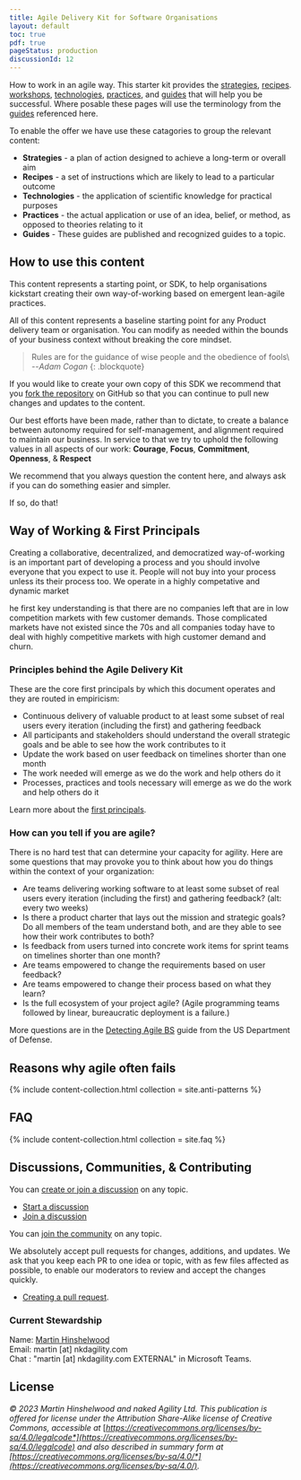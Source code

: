 ```yaml
---
title: Agile Delivery Kit for Software Organisations
layout: default
toc: true
pdf: true
pageStatus: production
discussionId: 12 
---
```


How to work in an agile way. This starter kit provides the [strategies](./strategies/), [recipes](./recipes/). [workshops](./workshops/), [technologies](./technologies/), [practices](./practices/), and [guides](./guides/) that will help you be successful. Where posable these pages will use the terminology from the [guides](./guides/) referenced here. 

To enable the offer we have use these catagories to group the relevant content:

-   **Strategies** - a plan of action designed to achieve a long-term or overall aim
-   **Recipes** - a set of instructions which are likely to lead to a particular outcome
-   **Technologies** - the application of scientific knowledge for practical purposes
-   **Practices** - the actual application or use of an idea, belief, or method, as opposed to theories relating to it
-   **Guides** - These guides are published and recognized guides to a topic.

## How to use this content

This content represents a starting point, or SDK, to help organisations kickstart creating their own way-of-working based on emergent lean-agile practices.

All of this content represents a baseline starting point for any Product delivery team or organisation. You can modify as needed within the bounds of your business context without breaking the core mindset.

> Rules are for the guidance of wise people and the obedience of fools\\
> --<cite>Adam Cogan</cite>
{: .blockquote}

If you would like to create your own copy of this SDK we recommend that you [fork the repository](https://docs.github.com/en/pull-requests/collaborating-with-pull-requests/working-with-forks/about-forks) on GitHub so that you can continue to pull new changes and updates to the content.

Our best efforts have been made, rather than to dictate, to create a balance between autonomy required for self-management, and alignment required to maintain our business. In service to that we try to uphold the following values in all aspects of our work: **Courage**, **Focus**, **Commitment**, **Openness**, & **Respect**

We recommend that you always question the content here, and always ask if you can do something easier and simpler. 

If so, do that!

## Way of Working & First Principals

Creating a collaborative, decentralized, and democratized way-of-working is an important part of developing a process and you should involve everyone that you expect to use it. People will not buy into your process unless its their process too. We operate in a highly competative and dynamic market 

he first key understanding is that there are no companies left that are in low competition markets with few customer demands. Those complicated markets have not existed since the 70s and all companies today have to deal with highly competitive markets with high customer demand and churn.

### Principles behind the Agile Delivery Kit

These are the core first principals by which this document operates and they are routed in empiricism:

- Continuous delivery of valuable product to at least some subset of real users every iteration (including the first) and gathering feedback
- All participants and stakeholders should understand the overall strategic goals and be able to see how the work contributes to it
- Update the work based on user feedback on timelines shorter than one month
- The work needed will emerge as we do the work and help others do it
- Processes, practices and tools necessary will emerge as we do the work and help others do it

Learn more about the [first principals](./first-principals.md).

### How can you tell if you are agile?

There is no hard test that can determine your capacity for agility. Here are some questions that may provoke you to think about how you do things within the context of your organization:

- Are teams delivering working software to at least some subset of real users every iteration (including the first) and gathering feedback? (alt: every two weeks)
- Is there a product charter that lays out the mission and strategic goals? Do all members of the team understand both, and are they able to see how their work contributes to both?
- Is feedback from users turned into concrete work items for sprint teams on timelines shorter than one month?
- Are teams empowered to change the requirements based on user feedback?
- Are teams empowered to change their process based on what they learn?
- Is the full ecosystem of your project agile? (Agile programming teams followed by linear, bureaucratic deployment is a failure.)

More questions are in the [Detecting Agile BS](./guides/detecting-agile-bs.md) guide from the US Department of Defense.

## Reasons why agile often fails

{% include content-collection.html collection = site.anti-patterns %}  

## FAQ

{% include content-collection.html collection = site.faq  %}  

## Discussions, Communities, & Contributing

You can [create or join a discussion](https://github.com/nkdAgility/Scrum-Delivery-Kit-for-Software-Organisations/discussions) on any topic.

-   [Start a discussion](https://github.com/nkdAgility/Scrum-Delivery-Kit-for-Software-Organisations/discussions/new)
-   [Join a discussion](https://github.com/nkdAgility/Scrum-Delivery-Kit-for-Software-Organisations/discussions)

You can [join the community](https://github.com/nkdAgility/Scrum-Delivery-Kit-for-Software-Organisations/discussions) on any topic.

We absolutely accept pull requests for changes, additions, and updates. We ask that you keep each PR to one idea or topic, with as few files affected as possible, to enable our moderators to review and accept the changes quickly.

-   [Creating a pull request](https://docs.github.com/en/pull-requests/collaborating-with-pull-requests/proposing-changes-to-your-work-with-pull-requests/creating-a-pull-request).

### Current Stewardship

Name: [Martin Hinshelwood](https://linkedin.com/in/martinhinshelwood/)  
Email: martin [at] nkdagility.com  
Chat : "martin [at] nkdagility.com EXTERNAL" in Microsoft Teams.  

## License

*© 2023 Martin Hinshelwood and naked Agility Ltd. This publication is offered for license under the Attribution Share-Alike license of Creative Commons, accessible at* [*https://creativecommons.org/licenses/by-sa/4.0/legalcode*](https://creativecommons.org/licenses/by-sa/4.0/legalcode) *and also described in summary form at* [*https://creativecommons.org/licenses/by-sa/4.0/*](https://creativecommons.org/licenses/by-sa/4.0/)*.*

